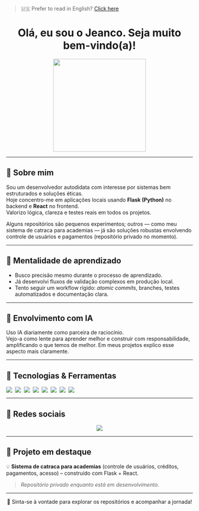 > 🇺🇸 Prefer to read in English? [Click here](README.md)

<h1 align="center">Olá, eu sou o Jeanco. Seja muito bem-vindo(a)!</h1>

<p align="center">
  <img src="https://user-images.githubusercontent.com/94975638/218257025-7e80eb22-ae54-4e05-9d77-46050ded421a.jpg" width="250"/>
</p>

---

<h2>🚀 Sobre mim</h2>

Sou um desenvolvedor autodidata com interesse por sistemas bem estruturados e soluções éticas.  
Hoje concentro-me em aplicações locais usando **Flask (Python)** no backend e **React** no frontend.  
Valorizo lógica, clareza e testes reais em todos os projetos.

Alguns repositórios são pequenos experimentos; outros — como meu sistema de catraca para academias — já são soluções robustas envolvendo controle de usuários e pagamentos (repositório privado no momento).

---

<h2>🧠 Mentalidade de aprendizado</h2>

- Busco precisão mesmo durante o processo de aprendizado.
- Já desenvolvi fluxos de validação complexos em produção local.
- Tento seguir um workflow rígido: _atomic commits_, branches, testes automatizados e documentação clara.

---

<h2>🤖 Envolvimento com IA</h2>

Uso IA diariamente como parceira de raciocínio.  
Vejo-a como lente para aprender melhor e construir com responsabilidade, amplificando o que temos de melhor.
Em meus projetos explico esse aspecto mais claramente.

---

<h2>🔧 Tecnologias & Ferramentas</h2>

<div style="display: flex; gap: 8px;">
  <img src="https://img.shields.io/badge/-Python-333?style=flat&logo=python" />
  <img src="https://img.shields.io/badge/-Flask-333?style=flat&logo=flask" />
  <img src="https://img.shields.io/badge/-React-333?style=flat&logo=react" />
  <img src="https://img.shields.io/badge/-JavaScript-333?style=flat&logo=javascript" />
  <img src="https://img.shields.io/badge/-HTML5-333?style=flat&logo=html5" />
  <img src="https://img.shields.io/badge/-CSS3-333?style=flat&logo=css3" />
  <img src="https://img.shields.io/badge/-Git-333?style=flat&logo=git" />
  <img src="https://img.shields.io/badge/-VSCode-333?style=flat&logo=visualstudiocode" />
</div>

---

<h2>📱 Redes sociais</h2>

<p align="center">
  <a href="https://www.instagram.com/jeanco_volfe">
    <img src="https://img.shields.io/badge/Instagram-%23E4405F.svg?style=for-the-badge&logo=instagram&logoColor=white" />
  </a>
</p>

---

<h2>📁 Projeto em destaque</h2>

💡 **Sistema de catraca para academias** (controle de usuários, créditos, pagamentos, acesso) – construído com Flask + React.

> _Repositório privado enquanto está em desenvolvimento._

---

<p align="center">
  💾 Sinta-se à vontade para explorar os repositórios e acompanhar a jornada!
</p>
